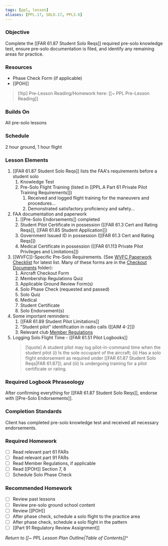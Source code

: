 ```yaml
---
tags: [ppl, lesson]
aliases: [PPL.17, SOLO.17, PPL3.6]
---
```

### Objective
Complete the [[FAR 61.87 Student Solo Reqs]] required pre-solo knowledge test, ensure pre-solo documentation is filed, and identify any remaining areas for practice.

### Resources
- Phase Check Form (if applicable)
- [[POH]]

> [!tip] Pre-Lesson Reading/Homework here: [[~ PPL Pre-Lesson Reading]]

### Builds On
All pre-solo lessons

### Schedule
2 hour ground, 1 hour flight

### Lesson Elements
1. [[FAR 61.87 Student Solo Reqs]] lists the FAA's requirements before a student solo
	1. Knowledge Test
	2. Pre-Solo Flight Training (listed in [[PPL.A Part 61 Private Pilot Training Requirements]])
		1. Received and logged flight training for the maneuvers and procedures...
		2. Demonstrated satisfactory proficiency and safety...
2. FAA documentation and paperwork
	1. [[Pre-Solo Endorsements]] completed
	2. Student Pilot Certificate in possession ([[FAR 61.3 Cert and Rating Reqs]], [[FAR 61.85 Student Application]])
	3. Government Issued ID in possession ([[FAR 61.3 Cert and Rating Reqs]])
	4. Medical Certificate in possession ([[FAR 61.113 Private Pilot Privileges and Limitations]])
3. [[WVFC]]-Specific Pre-Solo Requirements.  (See [WVFC Paperwork Checklist](https://drive.google.com/drive/u/0/folders/1o0t2y5GHl9PufTb4cpF_d1ATFkSAYL7N) for latest list.  Many of these forms are in the [Checkout Documents](https://drive.google.com/drive/u/0/folders/1AjOTq2JIVqbOnVhQuSeowCBw3K5Ux1wT) folder):
	1. Aircraft Checkout Form
	2. Membership Regulations Quiz
	3. Applicable Ground Review Form(s)
	4. Solo Phase Check (requested and passed)
	5. Solo Quiz
	6. Medical
	7. Student Certificate
	8. Solo Endorsement(s)
4. Some important reminders:
	1. [[FAR 61.89 Student Pilot Limitations]]
	2. "Student pilot" identification in radio calls ([[AIM 4-2]])
	3. Relevant club [Member Regulations](https://drive.google.com/file/d/1Zxewqo7KH_DsAWhA1LZakYTMX6P8WM0N/view?usp=sharing)
5. Logging Solo Flight Time - [[FAR 61.51 Pilot Logbooks]]
   > [!quote] 
   > A student pilot may log pilot-in-command time when the student pilot (i) Is the sole occupant of the aircraft; (ii) Has a solo flight endorsement as required under [[FAR 61.87 Student Solo Reqs|FAR 61.87]]; and (iii) Is undergoing training for a pilot certificate or rating.

### Required Logbook Phraseology
After confirming everything for [[FAR 61.87 Student Solo Reqs]], endorse with [[Pre-Solo Endorsements]].

### Completion Standards
Client has completed pre-solo knowledge test and received all necessary endorsements.

### Required Homework
- [ ] Read relevant part 61 FARs
- [ ] Read relevant part 91 FARs
- [ ] Read Member Regulations, if applicable
- [ ] Read [[POH]] Section 7, 8
- [ ] Schedule Solo Phase Check

### Recommended Homework
- [ ] Review past lessons
- [ ] Review pre-solo ground school content
- [ ] Review [[POH]]
- [ ] After phase check, schedule a solo flight to the practice area 
- [ ] After phase check, schedule a solo flight in the pattern
- [ ] [[Part 91 Regulatory Review Assignment]]

*Return to [[~ PPL Lesson Plan Outline|Table of Contents]]^*